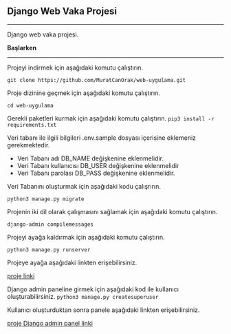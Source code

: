 ## Django Web Vaka Projesi
* * *

Django web vaka projesi.

 **Başlarken**
* * *

Projeyi indirmek için aşağıdaki komutu çalıştırın.

`
git clone https://github.com/MuratCanOrak/web-uygulama.git
`



Proje dizinine geçmek için aşağıdaki komutu çalıştırın.

`
cd web-uygulama
`

Gerekli paketleri kurmak için aşağıdaki komutu çalıştırın.
`
pip3 install -r requirements.txt
`

Veri tabanı ile ilgili bilgileri .env.sample dosyası içerisine eklemeniz gerekmektedir.

- Veri Tabanı adı DB_NAME değişkenine eklenmelidir.
- Veri Tabanı kullanıcısı DB_USER değişkenine eklenmelidir
- Veri Tabanı parolası DB_PASS değişkenine eklenmelidir.

Veri Tabanını oluşturmak için aşağıdaki kodu çalışrırın.

`
python3 manage.py migrate
`


Projenin iki dil olarak çalışmasını sağlamak için aşağıdaki komutu çalıştırın.

`
django-admin compilemessages
`

Projeyi ayağa kaldırmak için aşağıdaki komutu çalıştırın.

`
python3 manage.py runserver
`


Projeye ayağa aşağıdaki linkten erişebilirsiniz.

[proje linki](http://localhost:8000)


Django admin paneline girmek için aşağıdaki kod ile kullanıcı oluşturabilirsiniz.
`
python3 manage.py createsuperuser
`

Kullanıcı oluşturduktan sonra panele aşağıdaki linkten erişebilirsiniz.

[proje Django admin panel linki](http://localhost:8000/admin)
